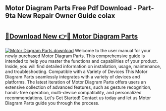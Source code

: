 ## Motor Diagram Parts Free Pdf Download - Part-9ta New Repair Owner Guide colax

# <h2><a href="http://dfilwj.blite.top/?on=Motor+Diagram+Parts">🔗Download New 👉🔴 Motor Diagram Parts</a></h2>

[![Motor Diagram Parts download](https://i.imgur.com/lujVjoI.png)](http://dfilwj.blite.top/?on=Motor+Diagram+Parts)
Welcome to the user manual for your newly purchased Motor Diagram Parts. This comprehensive guide is intended to help you master the functions and capabilities of your product. Inside, you will find detailed information on installation, usage, maintenance, and troubleshooting. Compatible with a Variety of Devices This Motor Diagram Parts seamlessly integrates with a variety of devices and platforms. The latest iteration of Motor Diagram Parts offers users an extensive collection of advanced features, such as gesture recognition, hands-free operation, multi-device compatibility, and personalized recommendations. Let's Get Started! Contact us today and let us Motor Diagram Parts guide you through the process.
